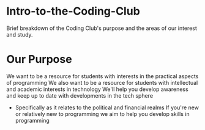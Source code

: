 # Intro-to-the-Coding-Club
Brief breakdown of the Coding Club's purpose and the areas of our interest and study.

# Our Purpose
We want to be a resource for students with interests in the practical aspects of programming
We also want to be a resource for students with intellectual and academic interests in technology
We'll help you develop awareness and keep up to date with developments in the tech sphere
  - Specifically as it relates to the political and financial realms
If you're new or relatively new to programming we aim to help you develop skills in programming
